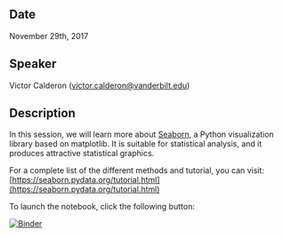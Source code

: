 ## Date

November 29th, 2017

## Speaker

Victor Calderon ([victor.calderon@vanderbilt.edu](mailto:victor.calderon@vanderbilt.edu))

## Description

In this session, we will learn more about [Seaborn](https://seaborn.pydata.org/), a Python visualization library based on matplotlib. It is suitable for statistical analysis, and it produces attractive statistical graphics.

For a complete list of the different methods and tutorial, you can visit: [https://seaborn.pydata.org/tutorial.html](https://seaborn.pydata.org/tutorial.html)

To launch the notebook, click the following button: 

[![Binder](https://mybinder.org/badge.svg)](https://mybinder.org/v2/gh/kbrady/vidl_data_viz/master?filepath=%2FiPython_Notebooks%2F2017_11%2F1.0-VC-Visualization_using-Seaborn_and_Matplotlib.ipynb)

